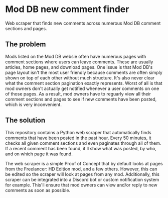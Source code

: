 # Mod DB new comment finder
Web scraper that finds new comments across numerous Mod DB comment sections and pages.

## The problem
Mods listed on the Mod DB websie often have numerous pages with comment sections where users can leave comments. These are usually articles, home pages, and download pages. One issue is that Mod DB's page layout isn't the most user friendly because comments are often simply shown on top of each other without much structure. It's also never clear what the comment section pagination exactly represents. Worst of all is that mod owners don't actually get notified whenever a user comments on one of those pages.
As a result, mod owners have to reguarly view all their comment sections and pages to see if new comments have been posted, which is very inconvenient.

## The solution
This repository contains a Python web scraper that automatically finds comments that have been posted in the past hour. Every 50 minutes, it checks all given comment sections and even paginates through all of them. If a recent comment has been found, it'll show what was posted, by who, and on which page it was found.

The web scraper is a simple Proof of Concept that by default looks at pages from the Freelancer: HD Edition mod, and a few others. However, this can be edited so the scraper will look at pages from any mod. Additionally, this scraper can be integrated into a Discord bot or custom notification system for example. This'll ensure that mod owners can view and/or reply to new comments as soon as possible.

